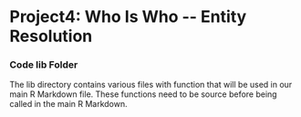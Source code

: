 # Project4: Who Is Who -- Entity Resolution

### Code lib Folder

The lib directory contains various files with function that will be used in our main R Markdown file. These functions need to be source before being called in the main R Markdown. 

